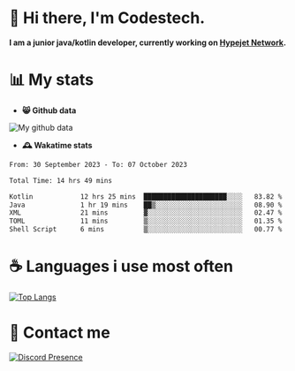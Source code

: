 # 👋 Hi there, I'm Codestech.
**I am a junior java/kotlin developer, currently working on [Hypejet Network](https://github.com/Hypejet).**

# 📊 My stats
- **😸 Github data**

![My github data](https://github-readme-stats.vercel.app/api?username=Codestech1&count_private=true&include_all_commits=true&theme=codeSTACKr)

- **🕰️ Wakatime stats**
<!--START_SECTION:waka-->

```txt
From: 30 September 2023 - To: 07 October 2023

Total Time: 14 hrs 49 mins

Kotlin            12 hrs 25 mins  █████████████████████░░░░   83.82 %
Java              1 hr 19 mins    ██▒░░░░░░░░░░░░░░░░░░░░░░   08.90 %
XML               21 mins         ▓░░░░░░░░░░░░░░░░░░░░░░░░   02.47 %
TOML              11 mins         ▒░░░░░░░░░░░░░░░░░░░░░░░░   01.35 %
Shell Script      6 mins          ▒░░░░░░░░░░░░░░░░░░░░░░░░   00.77 %
```

<!--END_SECTION:waka-->

# ☕ Languages i use most often
[![Top Langs](https://github-readme-stats.vercel.app/api/top-langs/?username=Codestech1&layout=compact&langs_count=8&exclude_repo=window5000.github.io&theme=codeSTACKr)](https://github.com/anuraghazra/github-readme-stats)

# 💬 Contact me
[![Discord Presence](https://lanyard.cnrad.dev/api/650718742157852740)](https://discord.com/users/650718742157852740)
</br>
